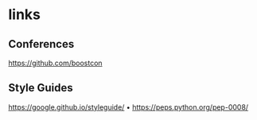 # links
## Conferences
https://github.com/boostcon
## Style Guides
https://google.github.io/styleguide/ • https://peps.python.org/pep-0008/

